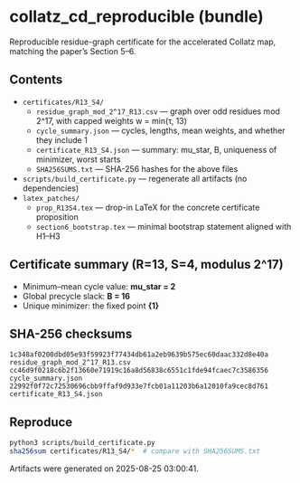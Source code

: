 # collatz_cd_reproducible (bundle)

Reproducible residue-graph certificate for the accelerated Collatz map, matching the paper’s Section 5–6.

## Contents

- `certificates/R13_S4/`
  - `residue_graph_mod_2^17_R13.csv` — graph over odd residues mod 2^17, with capped weights w = min(τ, 13)
  - `cycle_summary.json` — cycles, lengths, mean weights, and whether they include 1
  - `certificate_R13_S4.json` — summary: mu_star, B, uniqueness of minimizer, worst starts
  - `SHA256SUMS.txt` — SHA-256 hashes for the above files
- `scripts/build_certificate.py` — regenerate all artifacts (no dependencies)
- `latex_patches/`
  - `prop_R13S4.tex` — drop-in LaTeX for the concrete certificate proposition
  - `section6_bootstrap.tex` — minimal bootstrap statement aligned with H1–H3

## Certificate summary (R=13, S=4, modulus 2^17)

- Minimum–mean cycle value: **mu_star = 2**
- Global precycle slack: **B = 16**
- Unique minimizer: the fixed point **{1}**

## SHA-256 checksums

```
1c348af0200dbd05e93f59923f77434db61a2eb9639b575ec60daac332d8e40a  residue_graph_mod_2^17_R13.csv
cc46d9f0218c6b2f13660e71919c16a8d56838c6551c1fde94fcaec7c3586356  cycle_summary.json
22992f0f72c72530696cbb9ffaf9d933e7fcb01a11203b6a12010fa9cec8d761  certificate_R13_S4.json
```

## Reproduce

```bash
python3 scripts/build_certificate.py
sha256sum certificates/R13_S4/*  # compare with SHA256SUMS.txt
```

Artifacts were generated on 2025-08-25 03:00:41.
